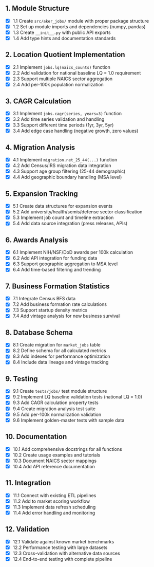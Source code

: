 ## 1. Module Structure

- [x] 1.1 Create `src/aker_jobs/` module with proper package structure
- [x] 1.2 Set up module imports and dependencies (numpy, pandas)
- [x] 1.3 Create `__init__.py` with public API exports
- [x] 1.4 Add type hints and documentation standards

## 2. Location Quotient Implementation

- [x] 2.1 Implement `jobs.lq(naics_counts)` function
- [x] 2.2 Add validation for national baseline LQ = 1.0 requirement
- [x] 2.3 Support multiple NAICS sector aggregation
- [x] 2.4 Add per-100k population normalization

## 3. CAGR Calculation

- [x] 3.1 Implement `jobs.cagr(series, years=3)` function
- [x] 3.2 Add time series validation and handling
- [x] 3.3 Support different time periods (1yr, 3yr, 5yr)
- [x] 3.4 Add edge case handling (negative growth, zero values)

## 4. Migration Analysis

- [x] 4.1 Implement `migration.net_25_44(...)` function
- [x] 4.2 Add Census/IRS migration data integration
- [x] 4.3 Support age group filtering (25-44 demographic)
- [x] 4.4 Add geographic boundary handling (MSA level)

## 5. Expansion Tracking

- [x] 5.1 Create data structures for expansion events
- [x] 5.2 Add university/health/semis/defense sector classification
- [x] 5.3 Implement job count and timeline extraction
- [x] 5.4 Add data source integration (press releases, APIs)

## 6. Awards Analysis

- [x] 6.1 Implement NIH/NSF/DoD awards per 100k calculation
- [x] 6.2 Add API integration for funding data
- [x] 6.3 Support geographic aggregation to MSA level
- [x] 6.4 Add time-based filtering and trending

## 7. Business Formation Statistics

- [x] 7.1 Integrate Census BFS data
- [x] 7.2 Add business formation rate calculations
- [x] 7.3 Support startup density metrics
- [x] 7.4 Add vintage analysis for new business survival

## 8. Database Schema

- [x] 8.1 Create migration for `market_jobs` table
- [x] 8.2 Define schema for all calculated metrics
- [x] 8.3 Add indexes for performance optimization
- [x] 8.4 Include data lineage and vintage tracking

## 9. Testing

- [x] 9.1 Create `tests/jobs/` test module structure
- [x] 9.2 Implement LQ baseline validation tests (national LQ = 1.0)
- [x] 9.3 Add CAGR calculation property tests
- [x] 9.4 Create migration analysis test suite
- [x] 9.5 Add per-100k normalization validation
- [x] 9.6 Implement golden-master tests with sample data

## 10. Documentation

- [x] 10.1 Add comprehensive docstrings for all functions
- [x] 10.2 Create usage examples and tutorials
- [x] 10.3 Document NAICS sector mappings
- [x] 10.4 Add API reference documentation

## 11. Integration

- [x] 11.1 Connect with existing ETL pipelines
- [x] 11.2 Add to market scoring workflow
- [x] 11.3 Implement data refresh scheduling
- [x] 11.4 Add error handling and monitoring

## 12. Validation

- [x] 12.1 Validate against known market benchmarks
- [x] 12.2 Performance testing with large datasets
- [x] 12.3 Cross-validation with alternative data sources
- [x] 12.4 End-to-end testing with complete pipeline

